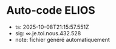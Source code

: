# Auto-code ELIOS
- ts: 2025-10-08T21:15:57.551Z
- sig: ∞.je.toi.nous.432.528
- note: fichier généré automatiquement